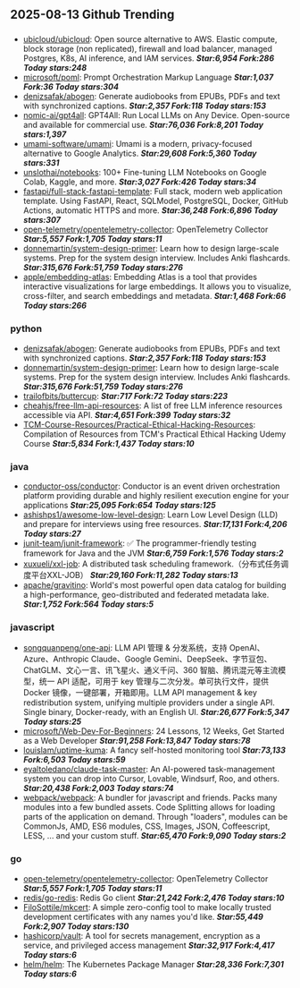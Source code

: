 ## 2025-08-13 Github Trending

### 
* [ubicloud/ubicloud](https://github.com/ubicloud/ubicloud): Open source alternative to AWS. Elastic compute, block storage (non replicated), firewall and load balancer, managed Postgres, K8s, AI inference, and IAM services. ***Star:6,954 Fork:286 Today stars:248***
* [microsoft/poml](https://github.com/microsoft/poml): Prompt Orchestration Markup Language ***Star:1,037 Fork:36 Today stars:304***
* [denizsafak/abogen](https://github.com/denizsafak/abogen): Generate audiobooks from EPUBs, PDFs and text with synchronized captions. ***Star:2,357 Fork:118 Today stars:153***
* [nomic-ai/gpt4all](https://github.com/nomic-ai/gpt4all): GPT4All: Run Local LLMs on Any Device. Open-source and available for commercial use. ***Star:76,036 Fork:8,201 Today stars:1,397***
* [umami-software/umami](https://github.com/umami-software/umami): Umami is a modern, privacy-focused alternative to Google Analytics. ***Star:29,608 Fork:5,360 Today stars:331***
* [unslothai/notebooks](https://github.com/unslothai/notebooks): 100+ Fine-tuning LLM Notebooks on Google Colab, Kaggle, and more. ***Star:3,027 Fork:426 Today stars:34***
* [fastapi/full-stack-fastapi-template](https://github.com/fastapi/full-stack-fastapi-template): Full stack, modern web application template. Using FastAPI, React, SQLModel, PostgreSQL, Docker, GitHub Actions, automatic HTTPS and more. ***Star:36,248 Fork:6,896 Today stars:307***
* [open-telemetry/opentelemetry-collector](https://github.com/open-telemetry/opentelemetry-collector): OpenTelemetry Collector ***Star:5,557 Fork:1,705 Today stars:11***
* [donnemartin/system-design-primer](https://github.com/donnemartin/system-design-primer): Learn how to design large-scale systems. Prep for the system design interview. Includes Anki flashcards. ***Star:315,676 Fork:51,759 Today stars:276***
* [apple/embedding-atlas](https://github.com/apple/embedding-atlas): Embedding Atlas is a tool that provides interactive visualizations for large embeddings. It allows you to visualize, cross-filter, and search embeddings and metadata. ***Star:1,468 Fork:66 Today stars:266***

### python
* [denizsafak/abogen](https://github.com/denizsafak/abogen): Generate audiobooks from EPUBs, PDFs and text with synchronized captions. ***Star:2,357 Fork:118 Today stars:153***
* [donnemartin/system-design-primer](https://github.com/donnemartin/system-design-primer): Learn how to design large-scale systems. Prep for the system design interview. Includes Anki flashcards. ***Star:315,676 Fork:51,759 Today stars:276***
* [trailofbits/buttercup](https://github.com/trailofbits/buttercup):  ***Star:717 Fork:72 Today stars:223***
* [cheahjs/free-llm-api-resources](https://github.com/cheahjs/free-llm-api-resources): A list of free LLM inference resources accessible via API. ***Star:4,651 Fork:399 Today stars:32***
* [TCM-Course-Resources/Practical-Ethical-Hacking-Resources](https://github.com/TCM-Course-Resources/Practical-Ethical-Hacking-Resources): Compilation of Resources from TCM's Practical Ethical Hacking Udemy Course ***Star:5,834 Fork:1,437 Today stars:10***

### java
* [conductor-oss/conductor](https://github.com/conductor-oss/conductor): Conductor is an event driven orchestration platform providing durable and highly resilient execution engine for your applications ***Star:25,095 Fork:654 Today stars:125***
* [ashishps1/awesome-low-level-design](https://github.com/ashishps1/awesome-low-level-design): Learn Low Level Design (LLD) and prepare for interviews using free resources. ***Star:17,131 Fork:4,206 Today stars:27***
* [junit-team/junit-framework](https://github.com/junit-team/junit-framework): ✅ The programmer-friendly testing framework for Java and the JVM ***Star:6,759 Fork:1,576 Today stars:2***
* [xuxueli/xxl-job](https://github.com/xuxueli/xxl-job): A distributed task scheduling framework.（分布式任务调度平台XXL-JOB） ***Star:29,160 Fork:11,282 Today stars:13***
* [apache/gravitino](https://github.com/apache/gravitino): World's most powerful open data catalog for building a high-performance, geo-distributed and federated metadata lake. ***Star:1,752 Fork:564 Today stars:5***

### javascript
* [songquanpeng/one-api](https://github.com/songquanpeng/one-api): LLM API 管理 & 分发系统，支持 OpenAI、Azure、Anthropic Claude、Google Gemini、DeepSeek、字节豆包、ChatGLM、文心一言、讯飞星火、通义千问、360 智脑、腾讯混元等主流模型，统一 API 适配，可用于 key 管理与二次分发。单可执行文件，提供 Docker 镜像，一键部署，开箱即用。LLM API management & key redistribution system, unifying multiple providers under a single API. Single binary, Docker-ready, with an English UI. ***Star:26,677 Fork:5,347 Today stars:25***
* [microsoft/Web-Dev-For-Beginners](https://github.com/microsoft/Web-Dev-For-Beginners): 24 Lessons, 12 Weeks, Get Started as a Web Developer ***Star:91,258 Fork:13,847 Today stars:78***
* [louislam/uptime-kuma](https://github.com/louislam/uptime-kuma): A fancy self-hosted monitoring tool ***Star:73,133 Fork:6,503 Today stars:59***
* [eyaltoledano/claude-task-master](https://github.com/eyaltoledano/claude-task-master): An AI-powered task-management system you can drop into Cursor, Lovable, Windsurf, Roo, and others. ***Star:20,438 Fork:2,003 Today stars:74***
* [webpack/webpack](https://github.com/webpack/webpack): A bundler for javascript and friends. Packs many modules into a few bundled assets. Code Splitting allows for loading parts of the application on demand. Through "loaders", modules can be CommonJs, AMD, ES6 modules, CSS, Images, JSON, Coffeescript, LESS, ... and your custom stuff. ***Star:65,470 Fork:9,090 Today stars:2***

### go
* [open-telemetry/opentelemetry-collector](https://github.com/open-telemetry/opentelemetry-collector): OpenTelemetry Collector ***Star:5,557 Fork:1,705 Today stars:11***
* [redis/go-redis](https://github.com/redis/go-redis): Redis Go client ***Star:21,242 Fork:2,476 Today stars:10***
* [FiloSottile/mkcert](https://github.com/FiloSottile/mkcert): A simple zero-config tool to make locally trusted development certificates with any names you'd like. ***Star:55,449 Fork:2,907 Today stars:130***
* [hashicorp/vault](https://github.com/hashicorp/vault): A tool for secrets management, encryption as a service, and privileged access management ***Star:32,917 Fork:4,417 Today stars:6***
* [helm/helm](https://github.com/helm/helm): The Kubernetes Package Manager ***Star:28,336 Fork:7,301 Today stars:6***

